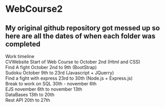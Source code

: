 # WebCourse2  
## My original github repository got messed up so here are all the dates of when each folder was completed  

Work timeline  
CVWebsite Start of Web Course to October 2nd (Html and CSS)  
Find A fight October 2nd to 9th (BootStrap)  
Sudoku October 9th to 23rd (Javascript + JQuerry)  
Find a fight with express 23rd to 30th (Node.js + Express.js)  
Break to work on SQL 30th - november 6th  
EJS november 6th to november 13th  
DataBases 13th to 20th  
Rest API 20th to 27th  
